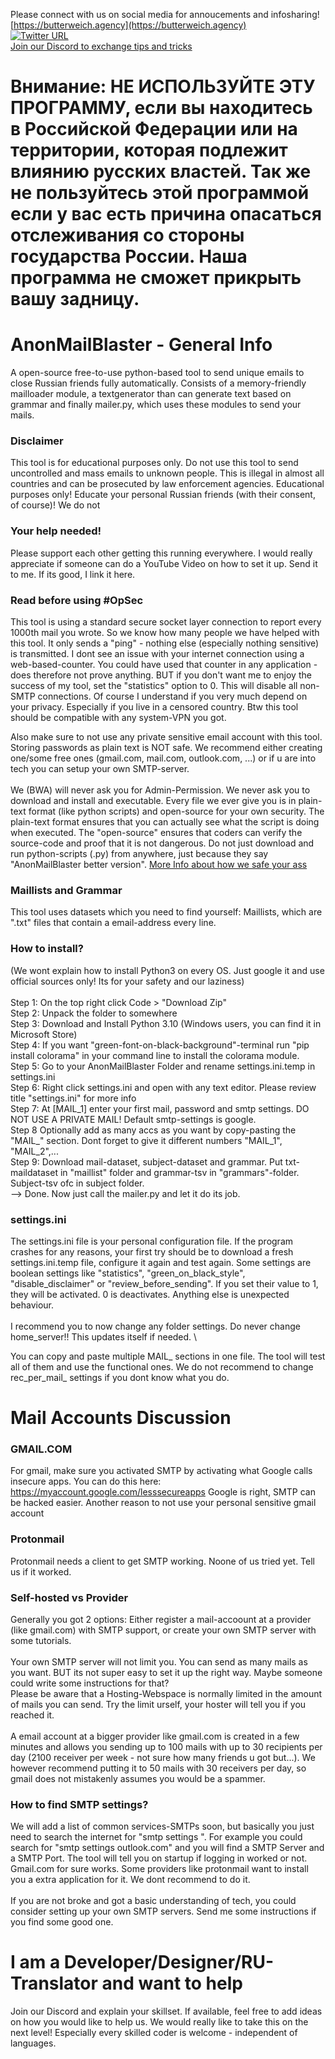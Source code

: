 Please connect with us on social media for annoucements and infosharing! \
[https://butterweich.agency](https://butterweich.agency) \
[![Twitter URL](https://img.shields.io/twitter/url/https/twitter.com/BWA_Lead.svg?style=social&label=Follow%20%40BWA_Lead)](https://twitter.com/BWA_Lead)\
[Join our Discord to exchange tips and tricks](https://discord.gg/vv5JdRs62Z)

# Внимание: НЕ ИСПОЛЬЗУЙТЕ ЭТУ ПРОГРАММУ, если вы находитесь в Российской Федерации или на территории, которая подлежит влиянию русских властей. Так же не пользуйтесь этой программой если у вас есть причина опасаться отслеживания со стороны государства России. Наша программа не сможет прикрыть вашу задницу.

# AnonMailBlaster - General Info 
A open-source free-to-use python-based tool to send unique emails to close Russian friends fully automatically. Consists of a memory-friendly mailloader module, a textgenerator than can generate text based on grammar and finally mailer.py, which uses these modules to send your mails. 

### Disclaimer
This tool is for educational purposes only. Do not use this tool to send uncontrolled and mass emails to unknown people. This is illegal in almost all countries and can be prosecuted by law enforcement agencies. Educational purposes only! Educate your personal Russian friends (with their consent, of course)!
We do not 

### Your help needed!
Please support each other getting this running everywhere. I would really appreciate if someone can do a YouTube Video on how to set it up. Send it to me. If its good, I link it here. 

### Read before using #OpSec
This tool is using a standard secure socket layer connection to report every 1000th mail you wrote. So we know how many people we have helped with this tool. It only sends a "ping" - nothing else (especially nothing sensitive) is transmitted. I dont see an issue with your internet connection using a web-based-counter. You could have used that counter in any application - does therefore not prove anything.
BUT if you don't want me to enjoy the success of my tool, set the "statistics" option to 0. This will disable all non-SMTP connections. Of course I understand if you very much depend on your privacy. Especially if you live in a censored country. Btw this tool should be compatible with any system-VPN you got.

Also make sure to not use any private sensitive email account with this tool. Storing passwords as plain text is NOT safe. We recommend either creating one/some free ones (gmail.com, mail.com, outlook.com, ...) or if u are into tech you can setup your own SMTP-server. \
\
We (BWA) will never ask you for Admin-Permission. We never ask you to download and install and executable. Every file we ever give you is in plain-text format (like python scripts) and open-source for your own security. The plain-text format ensures that you can actually see what the script is doing when executed. The "open-source" ensures that coders can verify the source-code and proof that it is not dangerous. Do not just download and run python-scripts (.py) from anywhere, just because they say "AnonMailBlaster better version". [More Info about how we safe your ass](https://butterweich.agency/#whatwestandfor)

### Maillists and Grammar
This tool uses datasets which you need to find yourself: Maillists, which are ".txt" files that contain a email-address every line. 

### How to install? 
(We wont explain how to install Python3 on every OS. Just google it and use official sources only! Its for your safety and our laziness) \
\
Step 1: On the top right click Code > "Download Zip" \
Step 2: Unpack the folder to somewhere \
Step 3: Download and Install Python 3.10 (Windows users, you can find it in Microsoft Store) \
Step 4: If you want "green-font-on-black-background"-terminal run "pip install colorama" in your command line to install the colorama module. \
Step 5: Go to your AnonMailBlaster Folder and rename settings.ini.temp in settings.ini \
Step 6: Right click settings.ini and open with any text editor. Please review title "settings.ini" for more info \
Step 7: At [MAIL_1] enter your first mail, password and smtp settings. DO NOT USE A PRIVATE MAIL! Default smtp-settings is google. \
Step 8 Optionally add as many accs as you want by copy-pasting the "MAIL_" section. Dont forget to give it different numbers "MAIL_1", "MAIL_2",... \
Step 9: Download mail-dataset, subject-dataset and grammar. Put txt-maildataset in "maillist" folder and grammar-tsv in "grammars"-folder. Subject-tsv ofc in subject folder. \
--> Done. Now just call the mailer.py and let it do its job.

### settings.ini
The settings.ini file is your personal configuration file. If the program crashes for any reasons, your first try should be to download a fresh settings.ini.temp file, configure it again and test again. Some settings are boolean settings like "statistics", "green_on_black_style", "disable_disclaimer" or "review_before_sending". If you set their value to 1, they will be activated. 0 is deactivates. Anything else is unexpected behaviour. \
\
I recommend you to now change any folder settings. Do never change home_server!! This updates itself if needed. \

You can copy and paste multiple MAIL_ sections in one file. The tool will test all of them and use the functional ones. We do not recommend to change rec_per_mail_ settings if you dont know what you do. 

# Mail Accounts Discussion

### GMAIL.COM
For gmail, make sure you activated SMTP by activating what Google calls insecure apps. You can do this here: https://myaccount.google.com/lesssecureapps
Google is right, SMTP can be hacked easier. Another reason to not use your personal sensitive gmail account

### Protonmail
Protonmail needs a client to get SMTP working. Noone of us tried yet. Tell us if it worked. 

### Self-hosted vs Provider
Generally you got 2 options: Either register a mail-accoount at a provider (like gmail.com) with SMTP support, or create your own SMTP server with some tutorials. \
\
Your own SMTP server will not limit you. You can send as many mails as you want. BUT its not super easy to set it up the right way. Maybe someone could write some instructions for that? \
Please be aware that a Hosting-Webspace is normally limited in the amount of mails you can send. Try the limit urself, your hoster will tell you if you reached it. \
\
A email account at a bigger provider like gmail.com is created in a few minutes and allows you sending up to 100 mails with up to 30 recipients per day (2100 receiver per week - not sure how many friends u got but...). We however recommend putting it to 50 mails with 30 receivers per day, so gmail does not mistakenly assumes you would be a spammer.

### How to find SMTP settings? 
We will add a list of common services-SMTPs soon, but basically you just need to search the internet for "smtp settings <provider>". For example 
you could search for "smtp settings outlook.com" and you will find a SMTP Server and a SMTP Port. The tool will tell you on startup if logging in worked
or not. Gmail.com for sure works. Some providers like protonmail want to install you a extra application for it. We dont recommend to do it. \
\
If you are not broke and got a basic understanding of tech, you could consider setting up your own SMTP servers. Send me some instructions if you find some good one. 

# I am a Developer/Designer/RU-Translator and want to help
Join our Discord and explain your skillset. If available, feel free to add ideas on how you would like to help us. We would really like to take this on the next level! Especially every skilled coder is welcome - independent of languages. 
